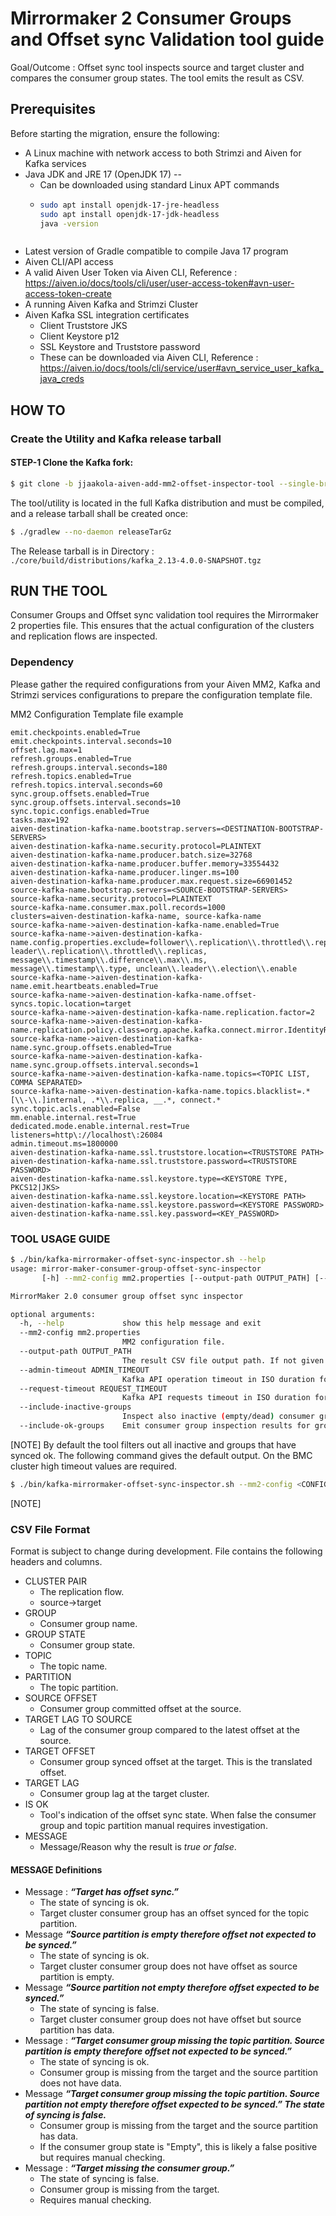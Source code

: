 # Mirrormaker 2 Consumer Groups and Offset sync Validation tool guide

Goal/Outcome : Offset sync tool inspects source and target cluster and compares the consumer group states. The tool emits the result as CSV.

## Prerequisites

Before starting the migration, ensure the following:

- A Linux machine with network access to both Strimzi and Aiven for Kafka services
- Java JDK and JRE 17 (OpenJDK 17) -- 
  - Can be downloaded using standard Linux APT commands
  - ```bash
    sudo apt install openjdk-17-jre-headless
    sudo apt install openjdk-17-jdk-headless
    java -version
  ```
- Latest version of Gradle compatible to compile Java 17 program
- Aiven CLI/API access 
- A valid Aiven User Token via Aiven CLI, Reference : https://aiven.io/docs/tools/cli/user/user-access-token#avn-user-access-token-create
- A running Aiven Kafka and Strimzi Cluster
- Aiven Kafka SSL integration certificates
  - Client Truststore JKS
  - Client Keystore p12
  - SSL Keystore and Truststore password
  - These can be downloaded via Aiven CLI, Reference : https://aiven.io/docs/tools/cli/service/user#avn_service_user_kafka_java_creds

## HOW TO
### Create the Utility and Kafka release tarball
#### STEP-1 Clone the Kafka fork:
```bash
$ git clone -b jjaakola-aiven-add-mm2-offset-inspector-tool --single-branch git@github.com:jjaakola-aiven/kafka.git
```
The tool/utility is located in the full Kafka distribution and must be compiled, and a release tarball shall be created once:

```bash
$ ./gradlew --no-daemon releaseTarGz
```
The Release tarball is in Directory : ```./core/build/distributions/kafka_2.13-4.0.0-SNAPSHOT.tgz```

## RUN THE TOOL
Consumer Groups and Offset sync validation tool requires the Mirrormaker 2 properties file. This ensures that the actual configuration of the clusters and replication flows are inspected.

### Dependency 
Please gather the required configurations from your Aiven MM2, Kafka and Strimzi services configurations to prepare the configuration template file. 

MM2 Configuration Template file example
```properties
emit.checkpoints.enabled=True
emit.checkpoints.interval.seconds=10
offset.lag.max=1
refresh.groups.enabled=True
refresh.groups.interval.seconds=180
refresh.topics.enabled=True
refresh.topics.interval.seconds=60
sync.group.offsets.enabled=True
sync.group.offsets.interval.seconds=10
sync.topic.configs.enabled=True
tasks.max=192
aiven-destination-kafka-name.bootstrap.servers=<DESTINATION-BOOTSTRAP-SERVERS>
aiven-destination-kafka-name.security.protocol=PLAINTEXT
aiven-destination-kafka-name.producer.batch.size=32768
aiven-destination-kafka-name.producer.buffer.memory=33554432
aiven-destination-kafka-name.producer.linger.ms=100
aiven-destination-kafka-name.producer.max.request.size=66901452
source-kafka-name.bootstrap.servers=<SOURCE-BOOTSTRAP-SERVERS>
source-kafka-name.security.protocol=PLAINTEXT
source-kafka-name.consumer.max.poll.records=1000
clusters=aiven-destination-kafka-name, source-kafka-name
source-kafka-name->aiven-destination-kafka-name.enabled=True
source-kafka-name->aiven-destination-kafka-name.config.properties.exclude=follower\\.replication\\.throttled\\.replicas, leader\\.replication\\.throttled\\.replicas, message\\.timestamp\\.difference\\.max\\.ms, message\\.timestamp\\.type, unclean\\.leader\\.election\\.enable
source-kafka-name->aiven-destination-kafka-name.emit.heartbeats.enabled=True
source-kafka-name->aiven-destination-kafka-name.offset-syncs.topic.location=target
source-kafka-name->aiven-destination-kafka-name.replication.factor=2
source-kafka-name->aiven-destination-kafka-name.replication.policy.class=org.apache.kafka.connect.mirror.IdentityReplicationPolicy
source-kafka-name->aiven-destination-kafka-name.sync.group.offsets.enabled=True
source-kafka-name->aiven-destination-kafka-name.sync.group.offsets.interval.seconds=1
source-kafka-name->aiven-destination-kafka-name.topics=<TOPIC LIST, COMMA SEPARATED>
source-kafka-name->aiven-destination-kafka-name.topics.blacklist=.*[\\-\\.]internal, .*\\.replica, __.*, connect.*
sync.topic.acls.enabled=False
mm.enable.internal.rest=True
dedicated.mode.enable.internal.rest=True
listeners=http\://localhost\:26084
admin.timeout.ms=1800000
aiven-destination-kafka-name.ssl.truststore.location=<TRUSTSTORE PATH>
aiven-destination-kafka-name.ssl.truststore.password=<TRUSTSTORE PASSWORD>
aiven-destination-kafka-name.ssl.keystore.type=<KEYSTORE TYPE, PKCS12|JKS>
aiven-destination-kafka-name.ssl.keystore.location=<KEYSTORE PATH>
aiven-destination-kafka-name.ssl.keystore.password=<KEYSTORE PASSWORD>
aiven-destination-kafka-name.ssl.key.password=<KEY_PASSWORD>
```

### TOOL USAGE GUIDE
```bash
$ ./bin/kafka-mirrormaker-offset-sync-inspector.sh --help
usage: mirror-maker-consumer-group-offset-sync-inspector
       [-h] --mm2-config mm2.properties [--output-path OUTPUT_PATH] [--admin-timeout ADMIN_TIMEOUT] [--request-timeout REQUEST_TIMEOUT] [--include-inactive-groups] [--include-ok-groups]

MirrorMaker 2.0 consumer group offset sync inspector

optional arguments:
  -h, --help             show this help message and exit
  --mm2-config mm2.properties
                         MM2 configuration file.
  --output-path OUTPUT_PATH
                         The result CSV file output path. If not given the result is printed to the console.
  --admin-timeout ADMIN_TIMEOUT
                         Kafka API operation timeout in ISO duration format. Defaults to PT1M.
  --request-timeout REQUEST_TIMEOUT
                         Kafka API requests timeout in ISO duration format. Defaults to PT30S.
  --include-inactive-groups
                         Inspect also inactive (empty/dead) consumer groups.
  --include-ok-groups    Emit consumer group inspection results for groups that are ok.

```

[NOTE]
By default the tool filters out all inactive and groups that have synced ok. The following command gives the default output. On the BMC cluster high timeout values are required.

```bash
$ ./bin/kafka-mirrormaker-offset-sync-inspector.sh --mm2-config <CONFIG FILE PATH> --admin-timeout PT10M –request-timeout PT60S.
```
[NOTE]

### CSV File Format
Format is subject to change during development. File contains the following headers and columns.

- CLUSTER PAIR
  - The replication flow. 
  - source->target
- GROUP 
  - Consumer group name.
- GROUP STATE 
  - Consumer group state.
- TOPIC 
  - The topic name.
- PARTITION 
  - The topic partition.
- SOURCE OFFSET 
  - Consumer group committed offset at the source.
- TARGET LAG TO SOURCE 
  - Lag of the consumer group compared to the latest offset at the source.
- TARGET OFFSET 
  - Consumer group synced offset at the target. This is the translated offset.
- TARGET LAG 
  - Consumer group lag at the target cluster.
- IS OK 
  - Tool's indication of the offset sync state. When false the consumer group and topic partition manual requires investigation.
- MESSAGE 
  - Message/Reason why the result is _true or false_.

#### MESSAGE Definitions
- Message : _**“Target has offset sync.”**_
  - The state of syncing is ok. 
  - Target cluster consumer group has an offset synced for the topic partition.
- Message **_“Source partition is empty therefore offset not expected to be synced.”_**
  - The state of syncing is ok. 
  - Target cluster consumer group does not have offset as source partition is empty.
- Message **_“Source partition not empty therefore offset expected to be synced.”_**
  - The state of syncing is false. 
  - Target cluster consumer group does not have offset but source partition has data. 
- Message : **_“Target consumer group missing the topic partition. Source partition is empty therefore offset not expected to be synced.”_**
  - The state of syncing is ok. 
  - Consumer group is missing from the target and the source partition does not have data.
- Message **_“Target consumer group missing the topic partition. Source partition not empty therefore offset expected to be synced.”
  The state of syncing is false._**
  - Consumer group is missing from the target and the source partition has data. 
  - If the consumer group state is "Empty", this is likely a false positive but requires manual checking.
- Message : **_“Target missing the consumer group.”_**
  - The state of syncing is false. 
  - Consumer group is missing from the target. 
  - Requires manual checking.
















